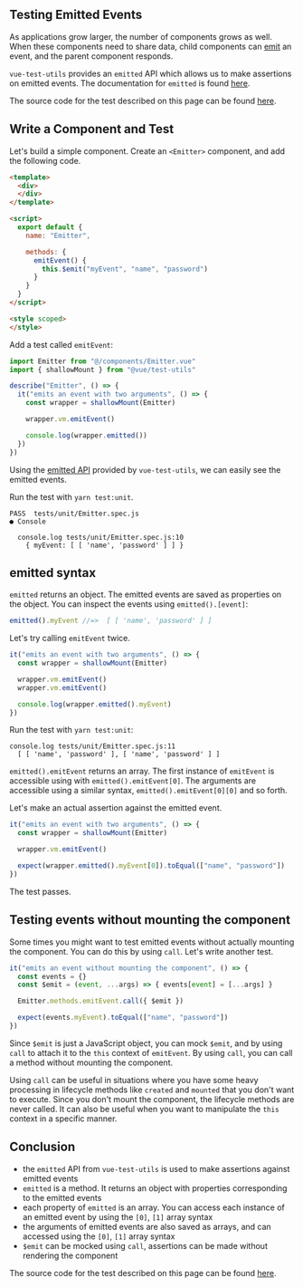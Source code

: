## Testing Emitted Events

As applications grow larger, the number of components grows as well. When these components need to share data, child components can [emit](https://vuejs.org/v2/api/#vm-emit) an event, and the parent component responds.

`vue-test-utils` provides an `emitted` API which allows us to make assertions on emitted events. The documentation for `emitted` is found [here](https://vue-test-utils.vuejs.org/ja/api/wrapper/emitted.html).

The source code for the test described on this page can be found [here](https://github.com/lmiller1990/vue-testing-handbook/tree/master/demo-app/tests/unit/Emitter.spec.js).

## Write a Component and Test

Let's build a simple component. Create an `<Emitter>` component, and add the following code.

```html
<template>
  <div>
  </div>
</template>

<script>
  export default {
    name: "Emitter",

    methods: { 
      emitEvent() {
        this.$emit("myEvent", "name", "password")
      }
    }
  }
</script>

<style scoped>
</style>
```

Add a test called `emitEvent`:

```js
import Emitter from "@/components/Emitter.vue"
import { shallowMount } from "@vue/test-utils"

describe("Emitter", () => {
  it("emits an event with two arguments", () => {
    const wrapper = shallowMount(Emitter)

    wrapper.vm.emitEvent()

    console.log(wrapper.emitted())
  })
})
```
Using the [emitted API](https://vue-test-utils.vuejs.org/ja/api/wrapper/emitted.html) provided by `vue-test-utils`, we can easily see the emitted events.

Run the test with `yarn test:unit`.

```
PASS  tests/unit/Emitter.spec.js
● Console

  console.log tests/unit/Emitter.spec.js:10
    { myEvent: [ [ 'name', 'password' ] ] }
```

## emitted syntax

`emitted` returns an object. The emitted events are saved as properties on the object. You can inspect the events using `emitted().[event]`:

```js
emitted().myEvent //=>  [ [ 'name', 'password' ] ]
```

Let's try calling `emitEvent` twice.

```js
it("emits an event with two arguments", () => {
  const wrapper = shallowMount(Emitter)

  wrapper.vm.emitEvent()
  wrapper.vm.emitEvent()

  console.log(wrapper.emitted().myEvent)
})
```

Run the test with `yarn test:unit`:

```
console.log tests/unit/Emitter.spec.js:11
  [ [ 'name', 'password' ], [ 'name', 'password' ] ]
```

`emitted().emitEvent` returns an array. The first instance of `emitEvent` is accessible using with `emitted().emitEvent[0]`. The arguments are accessible using a similar syntax, `emitted().emitEvent[0][0]` and so forth. 

Let's make an actual assertion against the emitted event.


```js
it("emits an event with two arguments", () => {
  const wrapper = shallowMount(Emitter)

  wrapper.vm.emitEvent()

  expect(wrapper.emitted().myEvent[0]).toEqual(["name", "password"])
})
```

The test passes.

## Testing events without mounting the component

Some times you might want to test emitted events without actually mounting the component. You can do this by using `call`. Let's write another test.

```js
it("emits an event without mounting the component", () => {
  const events = {}
  const $emit = (event, ...args) => { events[event] = [...args] }

  Emitter.methods.emitEvent.call({ $emit })

  expect(events.myEvent).toEqual(["name", "password"])
})
```

Since `$emit` is just a JavaScript object, you can mock `$emit`, and by using `call` to attach it to the `this` context of `emitEvent`. By using `call`, you can call a method without mounting the component. 

Using `call` can be useful in situations where you have some heavy processing in lifecycle methods like `created` and `mounted` that you don't want to execute. Since you don't mount the component, the lifecycle methods are never called. It can also be useful when you want to manipulate the `this` context in a specific manner.

## Conclusion

- the `emitted` API from `vue-test-utils` is used to make assertions against emitted events
- `emitted` is a method. It returns an object with properties corresponding to the emitted events
- each property of `emitted` is an array. You can access each instance of an emitted event by using the `[0]`, `[1]` array syntax
- the arguments of emitted events are also saved as arrays, and can accessed using the `[0]`, `[1]` array syntax
- `$emit` can be mocked using `call`, assertions can be made without rendering the component

The source code for the test described on this page can be found [here](https://github.com/lmiller1990/vue-testing-handbook/tree/master/demo-app/tests/unit/Emitter.spec.js).
